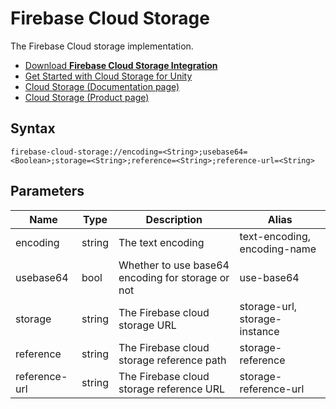 # Firebase Cloud Storage

The Firebase Cloud storage implementation.

- [Download **Firebase Cloud Storage Integration**](../../../../packages/firebase-cloud-storage.unitypackage)
- [Get Started with Cloud Storage for Unity](https://firebase.google.com/docs/storage/unity/start)
- [Cloud Storage (Documentation page)](https://firebase.google.com/docs/storage)
- [Cloud Storage (Product page)](https://firebase.google.com/products/storage)

## Syntax

```
firebase-cloud-storage://encoding=<String>;usebase64=<Boolean>;storage=<String>;reference=<String>;reference-url=<String>
```

## Parameters

| Name          | Type   | Description                                       | Alias                         |
|---------------|--------|---------------------------------------------------|-------------------------------|
| encoding      | string | The text encoding                                 | text-encoding, encoding-name  |
| usebase64     | bool   | Whether to use base64 encoding for storage or not | use-base64                    |
| storage       | string | The Firebase cloud storage URL                    | storage-url, storage-instance |
| reference     | string | The Firebase cloud storage reference path         | storage-reference             |
| reference-url | string | The Firebase cloud storage reference URL          | storage-reference-url         |